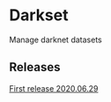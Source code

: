 # Darkset
Manage darknet datasets

## Releases

[First release 2020.06.29](https://github.com/ogoun/darkset/releases/tag/v1.0-beta)
